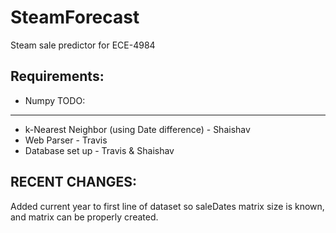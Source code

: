 SteamForecast
=============

Steam sale predictor for ECE-4984

Requirements:
-------------
- Numpy
TODO:
-----
- k-Nearest Neighbor (using Date difference) - Shaishav
- Web Parser - Travis
- Database set up - Travis & Shaishav

RECENT CHANGES:
---------------
Added current year to first line of dataset so saleDates matrix size is known, and matrix can be properly created.
